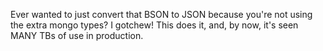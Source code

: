 Ever wanted to just convert that BSON to JSON because you're not using the extra mongo types? I gotchew! This does it, and, by now, it's seen MANY TBs of use in production. 
